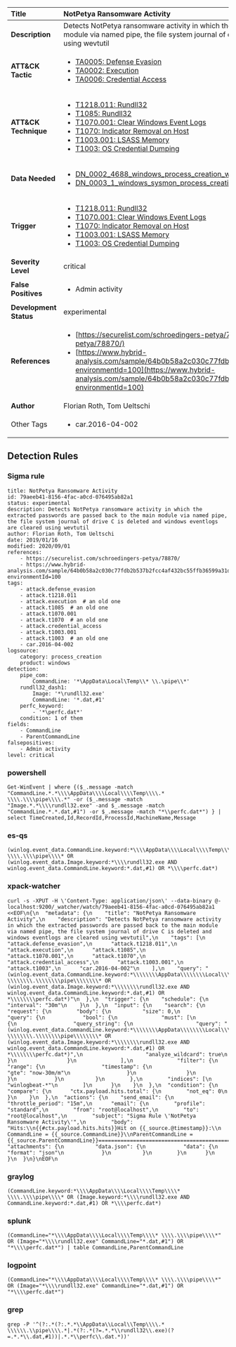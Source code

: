 | Title                    | NotPetya Ransomware Activity       |
|:-------------------------|:------------------|
| **Description**          | Detects NotPetya ransomware activity in which the extracted passwords are passed back to the main module via named pipe, the file system journal of drive C is deleted and windows eventlogs are cleared using wevtutil |
| **ATT&amp;CK Tactic**    |  <ul><li>[TA0005: Defense Evasion](https://attack.mitre.org/tactics/TA0005)</li><li>[TA0002: Execution](https://attack.mitre.org/tactics/TA0002)</li><li>[TA0006: Credential Access](https://attack.mitre.org/tactics/TA0006)</li></ul>  |
| **ATT&amp;CK Technique** | <ul><li>[T1218.011: Rundll32](https://attack.mitre.org/techniques/T1218/011)</li><li>[T1085: Rundll32](https://attack.mitre.org/techniques/T1085)</li><li>[T1070.001: Clear Windows Event Logs](https://attack.mitre.org/techniques/T1070/001)</li><li>[T1070: Indicator Removal on Host](https://attack.mitre.org/techniques/T1070)</li><li>[T1003.001: LSASS Memory](https://attack.mitre.org/techniques/T1003/001)</li><li>[T1003: OS Credential Dumping](https://attack.mitre.org/techniques/T1003)</li></ul>  |
| **Data Needed**          | <ul><li>[DN_0002_4688_windows_process_creation_with_commandline](../Data_Needed/DN_0002_4688_windows_process_creation_with_commandline.md)</li><li>[DN_0003_1_windows_sysmon_process_creation](../Data_Needed/DN_0003_1_windows_sysmon_process_creation.md)</li></ul>  |
| **Trigger**              | <ul><li>[T1218.011: Rundll32](../Triggers/T1218.011.md)</li><li>[T1070.001: Clear Windows Event Logs](../Triggers/T1070.001.md)</li><li>[T1070: Indicator Removal on Host](../Triggers/T1070.md)</li><li>[T1003.001: LSASS Memory](../Triggers/T1003.001.md)</li><li>[T1003: OS Credential Dumping](../Triggers/T1003.md)</li></ul>  |
| **Severity Level**       | critical |
| **False Positives**      | <ul><li>Admin activity</li></ul>  |
| **Development Status**   | experimental |
| **References**           | <ul><li>[https://securelist.com/schroedingers-petya/78870/](https://securelist.com/schroedingers-petya/78870/)</li><li>[https://www.hybrid-analysis.com/sample/64b0b58a2c030c77fdb2b537b2fcc4af432bc55ffb36599a31d418c7c69e94b1?environmentId=100](https://www.hybrid-analysis.com/sample/64b0b58a2c030c77fdb2b537b2fcc4af432bc55ffb36599a31d418c7c69e94b1?environmentId=100)</li></ul>  |
| **Author**               | Florian Roth, Tom Ueltschi |
| Other Tags           | <ul><li>car.2016-04-002</li></ul> | 

## Detection Rules

### Sigma rule

```
title: NotPetya Ransomware Activity
id: 79aeeb41-8156-4fac-a0cd-076495ab82a1
status: experimental
description: Detects NotPetya ransomware activity in which the extracted passwords are passed back to the main module via named pipe, the file system journal of drive C is deleted and windows eventlogs are cleared using wevtutil
author: Florian Roth, Tom Ueltschi
date: 2019/01/16
modified: 2020/09/01
references:
    - https://securelist.com/schroedingers-petya/78870/
    - https://www.hybrid-analysis.com/sample/64b0b58a2c030c77fdb2b537b2fcc4af432bc55ffb36599a31d418c7c69e94b1?environmentId=100
tags:
    - attack.defense_evasion
    - attack.t1218.011
    - attack.execution  # an old one
    - attack.t1085  # an old one
    - attack.t1070.001
    - attack.t1070  # an old one
    - attack.credential_access
    - attack.t1003.001
    - attack.t1003  # an old one
    - car.2016-04-002
logsource:
    category: process_creation
    product: windows
detection:
    pipe_com:
        CommandLine: '*\AppData\Local\Temp\\* \\.\pipe\\*'
    rundll32_dash1:
        Image: '*\rundll32.exe'
        CommandLine: '*.dat,#1'
    perfc_keyword:
        - '*\perfc.dat*'
    condition: 1 of them
fields:
    - CommandLine
    - ParentCommandLine
falsepositives:
    - Admin activity
level: critical

```





### powershell
    
```
Get-WinEvent | where {($_.message -match "CommandLine.*.*\\\\AppData\\\\Local\\\\Temp\\\\.* \\\\.\\\\pipe\\\\.*" -or ($_.message -match "Image.*.*\\\\rundll32.exe" -and $_.message -match "CommandLine.*.*.dat,#1") -or $_.message -match "*\\perfc.dat*") } | select TimeCreated,Id,RecordId,ProcessId,MachineName,Message
```


### es-qs
    
```
(winlog.event_data.CommandLine.keyword:*\\\\AppData\\\\Local\\\\Temp\\\\*\\ \\\\.\\\\pipe\\\\* OR (winlog.event_data.Image.keyword:*\\\\rundll32.exe AND winlog.event_data.CommandLine.keyword:*.dat,#1) OR *\\\\perfc.dat*)
```


### xpack-watcher
    
```
curl -s -XPUT -H \'Content-Type: application/json\' --data-binary @- localhost:9200/_watcher/watch/79aeeb41-8156-4fac-a0cd-076495ab82a1 <<EOF\n{\n  "metadata": {\n    "title": "NotPetya Ransomware Activity",\n    "description": "Detects NotPetya ransomware activity in which the extracted passwords are passed back to the main module via named pipe, the file system journal of drive C is deleted and windows eventlogs are cleared using wevtutil",\n    "tags": [\n      "attack.defense_evasion",\n      "attack.t1218.011",\n      "attack.execution",\n      "attack.t1085",\n      "attack.t1070.001",\n      "attack.t1070",\n      "attack.credential_access",\n      "attack.t1003.001",\n      "attack.t1003",\n      "car.2016-04-002"\n    ],\n    "query": "(winlog.event_data.CommandLine.keyword:*\\\\\\\\AppData\\\\\\\\Local\\\\\\\\Temp\\\\\\\\*\\\\ \\\\\\\\.\\\\\\\\pipe\\\\\\\\* OR (winlog.event_data.Image.keyword:*\\\\\\\\rundll32.exe AND winlog.event_data.CommandLine.keyword:*.dat,#1) OR *\\\\\\\\perfc.dat*)"\n  },\n  "trigger": {\n    "schedule": {\n      "interval": "30m"\n    }\n  },\n  "input": {\n    "search": {\n      "request": {\n        "body": {\n          "size": 0,\n          "query": {\n            "bool": {\n              "must": [\n                {\n                  "query_string": {\n                    "query": "(winlog.event_data.CommandLine.keyword:*\\\\\\\\AppData\\\\\\\\Local\\\\\\\\Temp\\\\\\\\*\\\\ \\\\\\\\.\\\\\\\\pipe\\\\\\\\* OR (winlog.event_data.Image.keyword:*\\\\\\\\rundll32.exe AND winlog.event_data.CommandLine.keyword:*.dat,#1) OR *\\\\\\\\perfc.dat*)",\n                    "analyze_wildcard": true\n                  }\n                }\n              ],\n              "filter": {\n                "range": {\n                  "timestamp": {\n                    "gte": "now-30m/m"\n                  }\n                }\n              }\n            }\n          }\n        },\n        "indices": [\n          "winlogbeat-*"\n        ]\n      }\n    }\n  },\n  "condition": {\n    "compare": {\n      "ctx.payload.hits.total": {\n        "not_eq": 0\n      }\n    }\n  },\n  "actions": {\n    "send_email": {\n      "throttle_period": "15m",\n      "email": {\n        "profile": "standard",\n        "from": "root@localhost",\n        "to": "root@localhost",\n        "subject": "Sigma Rule \'NotPetya Ransomware Activity\'",\n        "body": "Hits:\\n{{#ctx.payload.hits.hits}}Hit on {{_source.@timestamp}}:\\n      CommandLine = {{_source.CommandLine}}\\nParentCommandLine = {{_source.ParentCommandLine}}================================================================================\\n{{/ctx.payload.hits.hits}}",\n        "attachments": {\n          "data.json": {\n            "data": {\n              "format": "json"\n            }\n          }\n        }\n      }\n    }\n  }\n}\nEOF\n
```


### graylog
    
```
(CommandLine.keyword:*\\\\AppData\\\\Local\\\\Temp\\\\* \\\\.\\\\pipe\\\\* OR (Image.keyword:*\\\\rundll32.exe AND CommandLine.keyword:*.dat,#1) OR *\\\\perfc.dat*)
```


### splunk
    
```
(CommandLine="*\\\\AppData\\\\Local\\\\Temp\\\\* \\\\.\\\\pipe\\\\*" OR (Image="*\\\\rundll32.exe" CommandLine="*.dat,#1") OR "*\\\\perfc.dat*") | table CommandLine,ParentCommandLine
```


### logpoint
    
```
(CommandLine="*\\\\AppData\\\\Local\\\\Temp\\\\* \\\\.\\\\pipe\\\\*" OR (Image="*\\\\rundll32.exe" CommandLine="*.dat,#1") OR "*\\\\perfc.dat*")
```


### grep
    
```
grep -P '^(?:.*(?:.*.*\\AppData\\Local\\Temp\\\\.* \\\\\\.\\pipe\\\\.*|.*(?:.*(?=.*.*\\rundll32\\.exe)(?=.*.*\\.dat,#1))|.*.*\\perfc\\.dat.*))'
```



